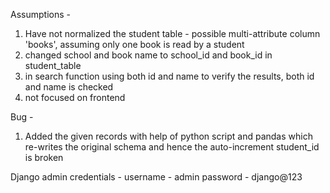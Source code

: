 Assumptions - 

1. Have not normalized the student table - possible multi-attribute column 'books', assuming only one book is read by a student
2. changed school and book name to school_id and book_id in student_table
3. in search function using both id and name to verify the results, both id and name is checked
4. not focused on frontend


Bug - 
1. Added the given records with help of python script and pandas which re-writes the original schema and hence the auto-increment student_id is broken  


Django admin credentials - 
username - admin
password - django@123
